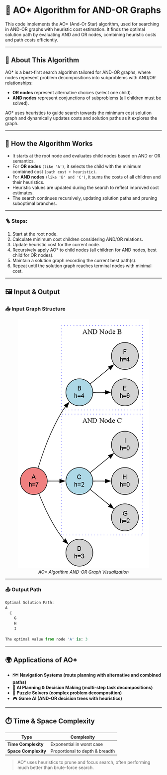 # 🔗 AO* Algorithm for AND-OR Graphs

This code implements the AO* (And-Or Star) algorithm, used for searching in AND-OR graphs with heuristic cost estimation. It finds the optimal solution path by evaluating AND and OR nodes, combining heuristic costs and path costs efficiently.

---

## 🚀 About This Algorithm

AO* is a best-first search algorithm tailored for AND-OR graphs, where nodes represent problem decompositions into subproblems with AND/OR relationships:

- **OR nodes** represent alternative choices (select one child).
- **AND nodes** represent conjunctions of subproblems (all children must be solved).

AO* uses heuristics to guide search towards the minimum cost solution graph and dynamically updates costs and solution paths as it explores the graph.

---

## 🧠 How the Algorithm Works

- It starts at the root node and evaluates child nodes based on AND or OR semantics.
- For **OR nodes** `(like 'A')`, it selects the child with the minimum combined cost `(path cost + heuristic)`.
- For **AND nodes** `(like 'B' and 'C')`, it sums the costs of all children and their heuristics.
- Heuristic values are updated during the search to reflect improved cost estimates.
- The search continues recursively, updating solution paths and pruning suboptimal branches.

---

### 🪜 Steps:

1. Start at the root node.
2. Calculate minimum cost children considering AND/OR relations.
3. Update heuristic cost for the current node.
4. Recursively apply AO* to child nodes (all children for AND nodes, best child for OR nodes).
5. Maintain a solution graph recording the current best path(s).
6. Repeat until the solution graph reaches terminal nodes with minimal cost.
---

## 🖼️ Input & Output

### 📥 Input Graph Structure

<p align="center">
  <img src="../images/ao-star.png" alt="AO Star Graph" />
  <br/>
  <em>AO* Algorithm AND-OR Graph Visualization</em>
</p>

---

### 📤 Output Path

```python
Optimal Solution Path:
A
  C
    G
    H
    I

The optimal value from node 'A' is: 3
```
---

## 🌍 Applications of AO*

- 🗺️ **Navigation Systems (route planning with alternative and combined paths)**  
- 🤖 **AI Planning & Decision Making (multi-step task decompositions)**  
- 🧩 **Puzzle Solvers (complex problem decomposition)**  
- 🎮 **Game AI (AND-OR decision trees with heuristics)**  

---

## ⏱️ Time & Space Complexity

<div align="center">

| Type             | Complexity                   |
|------------------|-----------------------------|
| **Time Complexity**  | Exponential in worst case  |
| **Space Complexity** | Proportional to depth & breadth  |

</div>

> AO* uses heuristics to prune and focus search, often performing much better than brute-force search.

